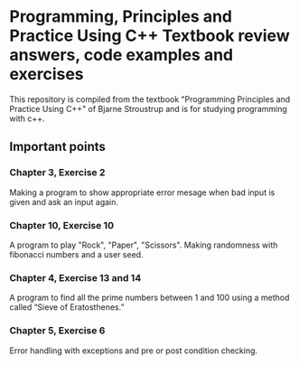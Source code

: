 # Programming, Principles and Practice Using C++ Textbook review answers, code examples and exercises

This repository is compiled from the textbook "Programming Principles and Practice Using C++" of Bjarne Stroustrup and is for studying programming with c++.


## Important points

### Chapter 3, Exercise 2

Making a program to show appropriate error mesage when bad input is given and ask an input again.

### Chapter 10, Exercise 10

A program to play "Rock", "Paper", "Scissors". Making randomness with fibonacci numbers and a user seed.

### Chapter 4, Exercise 13 and 14

A program to find all the prime numbers between 1 and 100 using a method called “Sieve of Eratosthenes.”

### Chapter 5, Exercise 6

Error handling with exceptions and pre or post condition checking.

